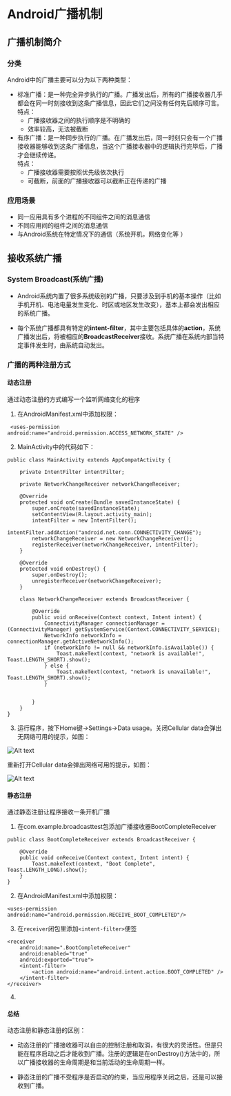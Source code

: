 # Android广播机制  

## 广播机制简介  

### 分类  
Android中的广播主要可以分为以下两种类型：  
+ 标准广播：是一种完全异步执行的广播。广播发出后，所有的广播接收器几乎都会在同一时刻接收到这条广播信息，因此它们之间没有任何先后顺序可言。  
特点：  
	+ 广播接收器之间的执行顺序是不明确的
	+ 效率较高，无法被截断
+ 有序广播：是一种同步执行的广播。在广播发出后，同一时刻只会有一个广播接收器能够收到这条广播信息，当这个广播接收器中的逻辑执行完毕后，广播才会继续传递。  
特点：
	+ 广播接收器需要按照优先级依次执行
	+ 可截断，前面的广播接收器可以截断正在传递的广播  

### 应用场景  
+ 同一应用具有多个进程的不同组件之间的消息通信
+ 不同应用间的组件之间的消息通信
+ 与Android系统在特定情况下的通信（系统开机，网络变化等 ）

## 接收系统广播  

### System Broadcast(系统广播)
+ Android系统内置了很多系统级别的广播，只要涉及到手机的基本操作（比如手机开机、电池电量发生变化、时区或地区发生改变），基本上都会发出相应的系统广播。

+ 每个系统广播都具有特定的**intent-filter**，其中主要包括具体的**action**，系统广播发出后，将被相应的**BroadcastReceiver**接收。系统广播在系统内部当特定事件发生时，由系统自动发出。  

### 广播的两种注册方式  

#### 动态注册  
通过动态注册的方式编写一个监听网络变化的程序  

1. 在AndroidManifest.xml中添加权限：    

```
 <uses-permission android:name="android.permission.ACCESS_NETWORK_STATE" />
```

2. MainActivity中的代码如下：

```
public class MainActivity extends AppCompatActivity {

    private IntentFilter intentFilter;

    private NetworkChangeReceiver networkChangeReceiver;

    @Override
    protected void onCreate(Bundle savedInstanceState) {
        super.onCreate(savedInstanceState);
        setContentView(R.layout.activity_main);
        intentFilter = new IntentFilter();
        intentFilter.addAction("android.net.conn.CONNECTIVITY_CHANGE");
        networkChangeReceiver = new NetworkChangeReceiver();
        registerReceiver(networkChangeReceiver, intentFilter);
    }

    @Override
    protected void onDestroy() {
        super.onDestroy();
        unregisterReceiver(networkChangeReceiver);
    }

    class NetworkChangeReceiver extends BroadcastReceiver {

        @Override
        public void onReceive(Context context, Intent intent) {
            ConnectivityManager connectionManager = (ConnectivityManager) getSystemService(Context.CONNECTIVITY_SERVICE);
            NetworkInfo networkInfo = connectionManager.getActiveNetworkInfo();
            if (networkInfo != null && networkInfo.isAvailable()) {
                Toast.makeText(context, "network is available!", Toast.LENGTH_SHORT).show();
            } else {
                Toast.makeText(context, "network is unavailable!", Toast.LENGTH_SHORT).show();
            }


        }
    }
}
```
3. 运行程序，按下Home键→Settings→Data usage。关闭Cellular data会弹出无网络可用的提示，如图： 

![Alt text](img/broadcast1.png)  

重新打开Cellular data会弹出网络可用的提示，如图：  

![Alt text](img/broadcast2.png)  

#### 静态注册  
通过静态注册让程序接收一条开机广播  

1. 在com.example.broadcasttest包添加广播接收器BootCompleteReceiver  

```
public class BootCompleteReceiver extends BroadcastReceiver {

    @Override
    public void onReceive(Context context, Intent intent) {
        Toast.makeText(context, "Boot Complete", Toast.LENGTH_LONG).show();
    }
}
```  
2. 在AndroidManifest.xml中添加权限：  

```
<uses-permission android:name="android.permission.RECEIVE_BOOT_COMPLETED"/>
```  
3. 在`receiver`闭包里添加`<intent-filter>`便签  

```
<receiver
    android:name=".BootCompleteReceiver"
    android:enabled="true"
    android:exported="true">
    <intent-filter>
        <action android:name="android.intent.action.BOOT_COMPLETED" />
    </intent-filter>
</receiver>
```  
4. 



#### 总结  
动态注册和静态注册的区别：

+ 动态注册的广播接收器可以自由的控制注册和取消，有很大的灵活性。但是只能在程序启动之后才能收到广播。注册的逻辑是在onDestroy()方法中的，所以广播接收器的生命周期是和当前活动的生命周期一样。

+ 静态注册的广播不受程序是否启动的约束，当应用程序关闭之后，还是可以接收到广播。









